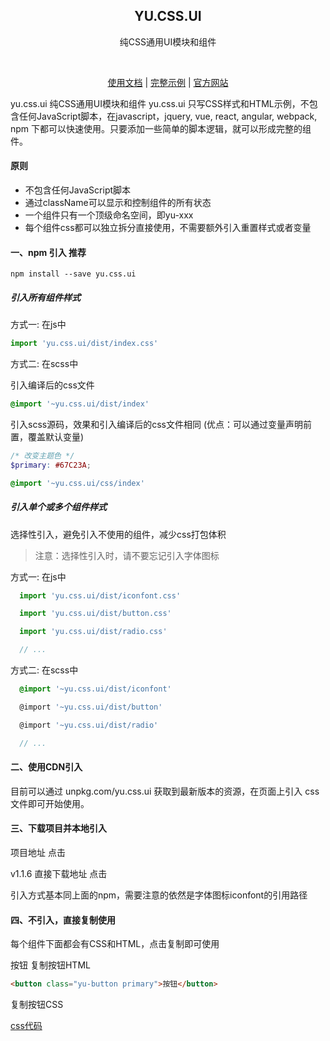<h2 align="center">YU.CSS.UI</h2>
<p align="center">纯CSS通用UI模块和组件</p>

<p align="center">
   <img src="https://img.shields.io/npm/v/yu.css.ui.svg" alt="">
    <img src="https://img.shields.io/github/stars/yurencloud/yu.css.ui.svg" alt="">
    <img src="https://img.shields.io/github/issues/yurencloud/yu.css.ui.svg" alt="">
    <img src="https://img.shields.io/github/forks/yurencloud/yu.css.ui.svg" alt="">
    <img src="https://img.shields.io/github/license/yurencloud/yu.css.ui.svg" alt="">
</p>

<p align="center">
  <a href="http://www.yurencloud.com/css/install" target="_blank">使用文档</a>
  |
  <a href="https://github.com/yurencloud/yu.css.ui/tree/master/html/component/"  target="_blank">完整示例</a>
  |
  <a href="http://www.yurencloud.com"  target="_blank">官方网站</a>
</p>


yu.css.ui 纯CSS通用UI模块和组件
yu.css.ui 只写CSS样式和HTML示例，不包含任何JavaScript脚本，在javascript，jquery, vue, react, angular, webpack, npm 下都可以快速使用。只要添加一些简单的脚本逻辑，就可以形成完整的组件。

#### 原则

- 不包含任何JavaScript脚本
- 通过className可以显示和控制组件的所有状态
- 一个组件只有一个顶级命名空间，即yu-xxx
- 每个组件css都可以独立拆分直接使用，不需要额外引入重置样式或者变量

#### 一、npm 引入 推荐

```shell
npm install --save yu.css.ui
```

##### 引入所有组件样式
方式一: 在js中

```javascript
import 'yu.css.ui/dist/index.css'
```
方式二: 在scss中

引入编译后的css文件

```scss
@import '~yu.css.ui/dist/index'
```

 

引入scss源码，效果和引入编译后的css文件相同 (优点：可以通过变量声明前置，覆盖默认变量)

```scss
/* 改变主题色 */
$primary: #67C23A;

@import '~yu.css.ui/css/index'

```

##### 引入单个或多个组件样式

选择性引入，避免引入不使用的组件，减少css打包体积

>  注意：选择性引入时，请不要忘记引入字体图标

方式一: 在js中

```javascript
  import 'yu.css.ui/dist/iconfont.css'

  import 'yu.css.ui/dist/button.css'

  import 'yu.css.ui/dist/radio.css'

  // ...

```




方式二: 在scss中

```scss
  @import '~yu.css.ui/dist/iconfont'

  @import '~yu.css.ui/dist/button'

  @import '~yu.css.ui/dist/radio'

  // ...

```




#### 二、使用CDN引入

目前可以通过 unpkg.com/yu.css.ui 获取到最新版本的资源，在页面上引入 css 文件即可开始使用。


<link rel="stylesheet" href="https://unpkg.com/yu.css.ui/dist/index.css">

#### 三、下载项目并本地引入

项目地址 点击

v1.1.6 直接下载地址 点击

引入方式基本同上面的npm，需要注意的依然是字体图标iconfont的引用路径

#### 四、不引入，直接复制使用

每个组件下面都会有CSS和HTML，点击复制即可使用

按钮
复制按钮HTML

```html
<button class="yu-button primary">按钮</button>
```

复制按钮CSS

[css代码](https://github.com/yurencloud/yu.css.ui/blob/master/dist/component/button.css)


